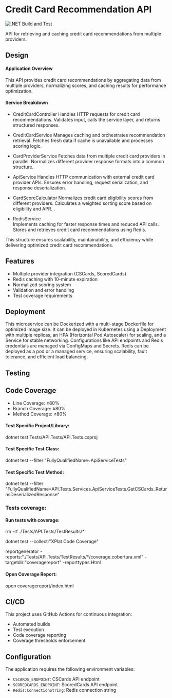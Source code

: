 # Credit Card Recommendation API

[![.NET Build and Test](https://github.com/DavidKielty1/reduxII/actions/workflows/dotnet.yml/badge.svg)](https://github.com/DavidKielty1/reduxII/actions/workflows/dotnet.yml)

API for retrieving and caching credit card recommendations from multiple providers.

## Design

#### Application Overview

This API provides credit card recommendations by aggregating data from multiple providers, normalizing scores, and caching results for performance optimization.

#### Service Breakdown

- CreditCardController
  Handles HTTP requests for credit card recommendations.
  Validates input, calls the service layer, and returns structured responses.

- CreditCardService
  Manages caching and orchestrates recommendation retrieval.
  Fetches fresh data if cache is unavailable and processes scoring logic.

- CardProviderService
  Fetches data from multiple credit card providers in parallel.
  Normalizes different provider response formats into a common structure.

- ApiService
  Handles HTTP communication with external credit card provider APIs.
  Ensures error handling, request serialization, and response deserialization.

- CardScoreCalculator
  Normalizes credit card eligibility scores from different providers.
  Calculates a weighted sorting score based on eligibility and APR.
  .
- RedisService  
  Implements caching for faster response times and reduced API calls.
  Stores and retrieves credit card recommendations using Redis.

This structure ensures scalability, maintainability, and efficiency while delivering optimized credit card recommendations.

## Features

- Multiple provider integration (CSCards, ScoredCards)
- Redis caching with 10-minute expiration
- Normalized scoring system
- Validation and error handling
- Test coverage requirements

## Deployment

This microservice can be Dockerized with a multi-stage Dockerfile for optimized image size. It can be deployed in Kubernetes using a Deployment with multiple replicas, an HPA (Horizontal Pod Autoscaler) for scaling, and a Service for stable networking. Configurations like API endpoints and Redis credentials are managed via ConfigMaps and Secrets. Redis can be deployed as a pod or a managed service, ensuring scalability, fault tolerance, and efficient load balancing.

## Testing

## Code Coverage

- Line Coverage: ≥80%
- Branch Coverage: ≥80%
- Method Coverage: ≥80%

#### Test Specific Project/Library:

dotnet test Tests/API.Tests/API.Tests.csproj

#### Test Specific Test Class:

dotnet test --filter "FullyQualifiedName~ApiServiceTests"

#### Test Specific Test Method:

dotnet test --filter "FullyQualifiedName=API.Tests.Services.ApiServiceTests.GetCSCards_ReturnsDeserializedResponse"

### Tests coverage:

#### Run tests with coverage:

rm -rf ./Tests/API.Tests/TestResults/\*

dotnet test --collect:"XPlat Code Coverage"

reportgenerator -reports:"./Tests/API.Tests/TestResults/\*/coverage.cobertura.xml" -targetdir:"coveragereport" -reporttypes:Html

#### Open Coverage Report:

open coveragereport/index.html

## CI/CD

This project uses GitHub Actions for continuous integration:

- Automated builds
- Test execution
- Code coverage reporting
- Coverage thresholds enforcement

## Configuration

The application requires the following environment variables:

- `CSCARDS_ENDPOINT`: CSCards API endpoint
- `SCOREDCARDS_ENDPOINT`: ScoredCards API endpoint
- `Redis:ConnectionString`: Redis connection string
